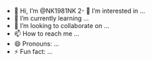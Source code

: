 - 👋 Hi, I’m @NK1981NK
2- 👀 I’m interested in ...
- 🌱 I’m currently learning ...
- 💞️ I’m looking to collaborate on ...
- 📫 How to reach me ...
- 😄 Pronouns: ...
- ⚡ Fun fact: ...

<!---
NK1981NK/NK1981NK is a ✨ special ✨ repository because its `README.md` (this file) appears on your GitHub profile.
You can click the Preview link to take a look at your changes.
--->
